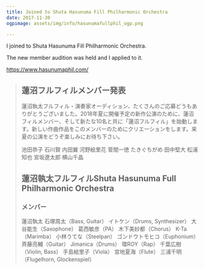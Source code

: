 ```yaml
---
title: Joined to Shuta Hasunuma Fill Philharmonic Orchestra
date: 2017-11-30
ogpimage: assets/img/info/hasunumafullphil_ogp.png

---
```


I joined to Shuta Hasunuma Fill Philharmonic Orchestra.

The new member audition was held and I applied to it.

<https://www.hasunumaphil.com/>

<!--more-->

> ## 蓮沼フルフィルメンバー発表
>
> 蓮沼執太フルフィル・演奏家オーディション、たくさんのご応募どうもありがとうございました。2018年夏に開催予定の新作公演のために、蓮沼フィルメンバー、そして新たな10名と共に「蓮沼フルフィル」を始動します。新しい作曲作品をこのメンバーのためにクリエーションをします。来夏の公演をどうぞ楽しみにお待ち下さい。
>
> 池田恭子
> 石川賢
> 内田翼
> 河野絵里花
> 菅間一徳
> たきぐちがめ
> 田中堅大
> 松浦知也
> 宮坂遼太郎
> 横山千晶
>
> ## 蓮沼執太フルフィルShuta Hasunuma Full Philharmonic Orchestra
>
> ### メンバー
>
> 蓮沼執太
> 石塚周太（Bass, Guitar）
> イトケン（Drums, Synthesizer）
> 大谷能生（Saxophone）
> 葛西敏彦（PA）
> 木下美紗都（Chorus）
> K-Ta（Marimba）
> 小林うてな（Steelpan）
> ゴンドウトモヒコ（Euphonium）
> 斉藤亮輔（Guitar）
> Jimanica（Drums）
> 環ROY（Rap）
> 千葉広樹（Violin, Bass）
> 手島絵里子（Viola）
> 宮地夏海（Flute）
> 三浦千明（Flugelhorn, Glockenspiel）